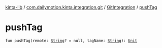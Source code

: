 [kinta-lib](../../index.md) / [com.dailymotion.kinta.integration.git](../index.md) / [GitIntegration](index.md) / [pushTag](./push-tag.md)

# pushTag

`fun pushTag(remote: `[`String`](https://kotlinlang.org/api/latest/jvm/stdlib/kotlin/-string/index.html)`? = null, tagName: `[`String`](https://kotlinlang.org/api/latest/jvm/stdlib/kotlin/-string/index.html)`): `[`Unit`](https://kotlinlang.org/api/latest/jvm/stdlib/kotlin/-unit/index.html)
